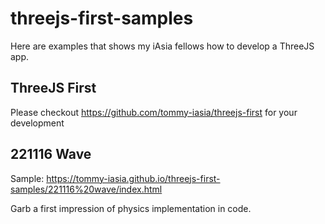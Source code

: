 # threejs-first-samples

Here are examples that shows my iAsia fellows how to develop a ThreeJS app.

## ThreeJS First

Please checkout https://github.com/tommy-iasia/threejs-first for your development

## 221116 Wave

Sample: https://tommy-iasia.github.io/threejs-first-samples/221116%20wave/index.html

Garb a first impression of physics implementation in code.
